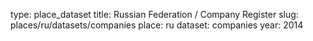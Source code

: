type: place_dataset
title: Russian Federation / Company Register
slug: places/ru/datasets/companies
place: ru
dataset: companies
year: 2014
